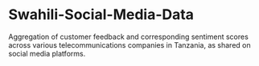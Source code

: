 # Swahili-Social-Media-Data
Aggregation of customer feedback and corresponding sentiment scores across various telecommunications companies in Tanzania, as shared on social media platforms.
